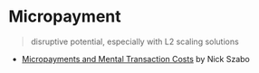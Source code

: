 # Micropayment
> disruptive potential, especially with L2 scaling solutions

* [Micropayments and Mental Transaction Costs](https://nakamotoinstitute.org/static/docs/micropayments-and-mental-transaction-costs.pdf) by Nick Szabo
